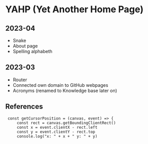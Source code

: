 # YAHP (Yet Another Home Page)

## 2023-04

- Snake
- About page
- Spelling alphabeth

## 2023-03

- Router
- Connected own domain to GitHub webpages
- Acronyms (renamed to Knowledge base later on)


## References

<!--
https://medium.com/programming-essentials/how-to-pass-arguments-to-settimeout-and-setinterval-callbacks-520f13c47e58
https://developer.mozilla.org/en-US/docs/Web/API/Canvas_API/Tutorial/Basic_usage
https://developer.mozilla.org/en-US/docs/Web/API/Canvas_API/Tutorial/Drawing_shapes
https://developer.mozilla.org/en-US/docs/Web/API/CanvasRenderingContext2D/getImageData
https://developer.mozilla.org/en-US/docs/Web/API/CanvasRenderingContext2D/fillText
https://stackoverflow.com/questions/55677/how-do-i-get-the-coordinates-of-a-mouse-click-on-a-canvas-element
https://www.geeksforgeeks.org/how-to-get-pixel-from-html-canvas
https://wiki.creativecommons.org/wiki/best_practices_for_attribution
-->

```
 const getCursorPosition = (canvas, event) => {
     const rect = canvas.getBoundingClientRect()
     const x = event.clientX - rect.left
     const y = event.clientY - rect.top
     console.log("x: " + x + " y: " + y) 
```
